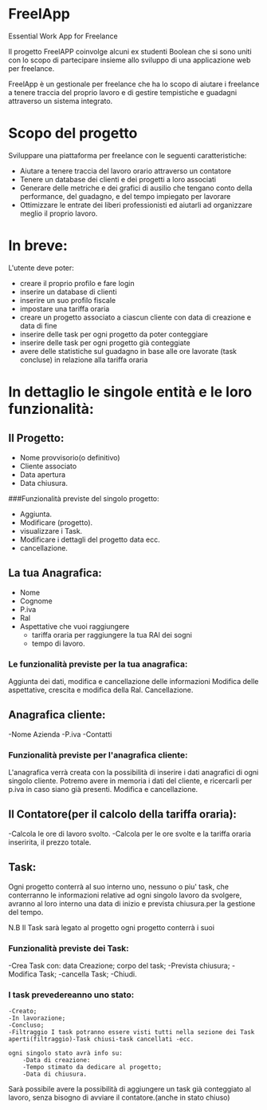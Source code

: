 # FreelApp
Essential Work App for Freelance

Il progetto FreelAPP coinvolge alcuni ex studenti Boolean che si sono uniti con lo scopo di partecipare insieme allo sviluppo di una applicazione web per freelance.

FreelApp è un gestionale per freelance che ha lo scopo di aiutare i freelance a tenere traccia del proprio lavoro e di gestire tempistiche e guadagni attraverso un sistema integrato.

# Scopo del progetto

Sviluppare una piattaforma per freelance con le seguenti caratteristiche:

- Aiutare a tenere traccia del lavoro orario attraverso un contatore
- Tenere un database dei clienti e dei progetti a loro associati
- Generare delle metriche e dei grafici di ausilio che tengano conto della performance, del guadagno, e del tempo impiegato per lavorare
- Ottimizzare le entrate dei liberi professionisti ed aiutarli ad organizzare meglio il proprio lavoro.

# In breve:
L'utente deve poter:
- creare il proprio profilo e fare login
- inserire un database di clienti
- inserire un suo profilo fiscale
- impostare una tariffa oraria
- creare un progetto associato a ciascun cliente con data di creazione e data di fine
- inserire delle task per ogni progetto da poter conteggiare
- inserire delle task per ogni progetto già conteggiate
- avere delle statistiche sul guadagno in base alle ore lavorate (task concluse) in relazione alla tariffa oraria



# In dettaglio le singole entità e le loro funzionalità:

## Il Progetto:
- Nome provvisorio(o definitivo)
- Cliente associato
- Data apertura
- Data chiusura.

###Funzionalità previste del singolo progetto:
- Aggiunta.
- Modificare (progetto).
- visualizzare i Task.
- Modificare i dettagli del progetto data ecc.
- cancellazione.



## La tua Anagrafica:
- Nome 
- Cognome
- P.iva
- Ral
- Aspettative che vuoi raggiungere
	- tariffa oraria per raggiungere la tua RAl dei sogni
	- tempo di lavoro.

### Le funzionalità previste per la tua anagrafica:
Aggiunta dei dati, modifica e cancellazione delle informazioni
Modifica delle aspettative, crescita e modifica della Ral.
Cancellazione.



## Anagrafica cliente:
-Nome Azienda
-P.iva
-Contatti

### Funzionalità previste per l'anagrafica cliente:
L'anagrafica verrà creata con la possibilità di inserire i dati anagrafici di ogni singolo cliente.
Potremo avere in memoria i dati del cliente, e ricercarli per p.iva in caso siano già presenti.
Modifica e cancellazione.



## Il Contatore(per il calcolo della tariffa oraria):
-Calcola le ore di lavoro svolto.
-Calcola per le ore svolte e la tariffa oraria inseririta, il prezzo totale.



## Task:
Ogni progetto conterrà al suo interno uno, nessuno o piu' task, che conterranno le informazioni relative ad ogni singolo lavoro da svolgere,
avranno al loro interno una data di inizio e prevista chiusura.per la gestione del tempo.

N.B Il Task sarà legato al progetto ogni progetto conterrà i suoi

### Funzionalità previste dei Task:
-Crea Task con: data Creazione; corpo del task; 
-Prevista chiusura;
-Modifica Task; 
-cancella Task; 
-Chiudi.

### I task prevedereanno uno stato:
	-Creato; 
	-In lavorazione; 
	-Concluso;
	-Filtraggio I task potranno essere visti tutti nella sezione dei Task aperti(filtraggio)-Task chiusi-task cancellati -ecc.

	ogni singolo stato avrà info su:
		-Data di creazione: 
		-Tempo stimato da dedicare al progetto; 
		-Data di chiusura.

Sarà possibile avere la possibilità di aggiungere un task già conteggiato al lavoro, senza bisogno di avviare il contatore.(anche in stato chiuso)